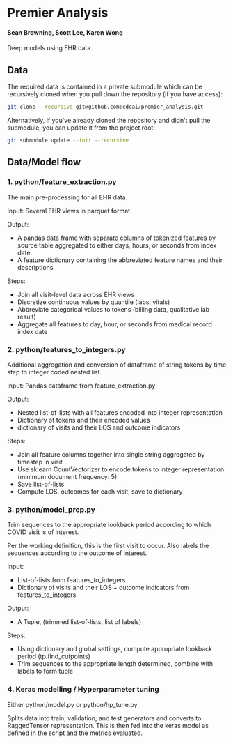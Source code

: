 # Premier Analysis  
#### Sean Browning, Scott Lee, Karen Wong  

  
Deep models using EHR data.  

## Data   

The required data is contained in a private submodule which can be recursively cloned when you pull down the repository (if you have access):  

```sh
git clone --recursive git@github.com:cdcai/premier_analysis.git
```  

Alternatively, if you've already cloned the repository and didn't pull the submodule, you can update it from the project root:  

```sh
git submodule update --init --recursive
```

## Data/Model flow  

### 1. python/feature_extraction.py  

The main pre-processing for all EHR data.

Input: Several EHR views in parquet format

Output:   

- A pandas data frame with separate columns of tokenized features by source table
    aggregated to either days, hours, or seconds from index date.  
- A feature dictionary containing the abbreviated feature names and their descriptions.

Steps:  

- Join all visit-level data across EHR views  
- Discretize continuous values by quantile (labs, vitals)
- Abbreviate categorical values to tokens (billing data, qualitative lab result)
- Aggregate all features to day, hour, or seconds from medical record index date

### 2. python/features_to_integers.py  

Additional aggregation and conversion of dataframe of string tokens by time step to integer coded nested list.


Input: Pandas dataframe from feature_extraction.py  

Output:  

  - Nested list-of-lists with all features encoded into integer representation
  - Dictionary of tokens and their encoded values  
  - dictionary of visits and their LOS and outcome indicators  

Steps:

  - Join all feature columns together into single string aggregated by timestep in visit  
  - Use sklearn CountVectorizer to encode tokens to integer representation (minimum document frequency: 5)
  - Save list-of-lists  
  - Compute LOS, outcomes for each visit, save to dictionary  

### 3. python/model_prep.py  

Trim sequences to the appropriate lookback period according to which COVID visit is of interest.

Per the working definition, this is the first visit to occur. Also labels the sequences according to the outcome of interest.

Input: 
  - List-of-lists from features_to_integers  
  - Dictionary of visits and their LOS + outcome indicators from features_to_integers  

Output:
  - A Tuple, (trimmed list-of-lists, list of labels)

Steps:

  - Using dictionary and global settings, compute appropriate lookback period (tp.find_cutpoints)
  - Trim sequences to the appropriate length determined, combine with labels to form tuple

### 4. Keras modelling / Hyperparameter tuning  

Either python/model.py or python/hp_tune.py  

Splits data into train, validation, and test generators and converts to RaggedTensor representation. This is then fed into the keras model as defined in the script and the metrics evaluated.  
